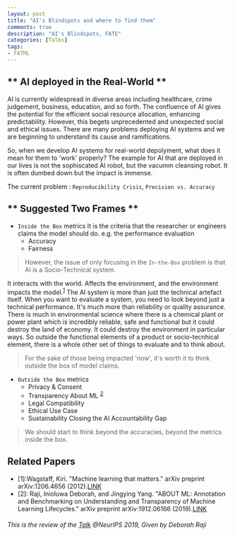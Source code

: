 ```yaml
---
layout: post
title: "AI's Blindspots and where to find them"
comments: true
description: "AI's Blindspots, FATE"
categories: [Talks]
tags:
- FATML
---
```

## ** AI deployed in the Real-World **
AI is currently widespread in diverse areas including healthcare, crime judgement, business, education, and so forth. The confluence of AI gives the potential for the efficient social resource allocation, enhancing predictability. However, this begets unprecedented and unexpected social and ethical issues. There are many problems deploying AI systems and we are beginning to understand its cause and ramifications.

So, when we develop AI systems for real-world depolyment, what does it mean for them to 'work' properly? The example for AI that are deployed in our lives is not the sophiscated AI robot, but the vacumm cleansing robot. It is often dumbed down but the impact is immense. 

The current problem : `Reproducibility Crisis`, `Precision vs. Accuracy`


## ** Suggested Two Frames **
- `Inside the Box` metrics 
It is the criteria that the researcher or engineers claims the model should do. e.g. the performance evaluation 
  - Accuracy 
  - Fairness 
  
 > However, the issue of only focusing in the `In-the-Box` problem is that AI is a Socio-Technical system. 
 
 It interacts with the world. Affects the environment, and the environment impacts the model.<sup>[1](#footnote_1)</sup> The AI system is more than just the technical artefact itself. When you want to evaluate a system, you need to look beyond just a technical performance. It's much more than reliability or quality assurance. There is much in environmental science where there is a chemical plant or power plant which is incredibly reliable, safe and functional but it could destroy the land of economy. It could destroy the environment in particular ways. So outside the functional elements of a product or socio-tecnhical element, there is a whole other set of things to evaluate and to think about. 
 
> For the sake of those being impacted 'now', it's worth it to think outside the box of model claims. 
 
- `Outside the Box` metrics 
  - Privacy & Consent  
  - Transparency 
    About ML <sup>[2](#footnote_2)</sup> 
  - Legal Compatibility 
  - Ethical Use Case 
  - Sustainability 
    Closing the AI Accountability Gap 

> We should start to think beyond the accuracies, beyond the metrics inside the box. 

## Related Papers 
- <a name="footnote_1">[1]</a>:Wagstaff, Kiri. "Machine learning that matters." arXiv preprint arXiv:1206.4656 (2012).[LINK](https://arxiv.org/pdf/1206.4656.pdf)
- <a name="footnote_2">[2]</a>: Raji, Inioluwa Deborah, and Jingying Yang. "ABOUT ML: Annotation and Benchmarking on Understanding and Transparency of Machine Learning Lifecycles." arXiv preprint arXiv:1912.06166 (2019).[LINK](https://arxiv.org/pdf/1912.06166.pdf)


###### This is the review of the [Talk](https://slideslive.com/38922342/invited-talk-ais-blindspots-and-where-to-find-them) @NeurIPS 2019, Given by Deborah Raji

